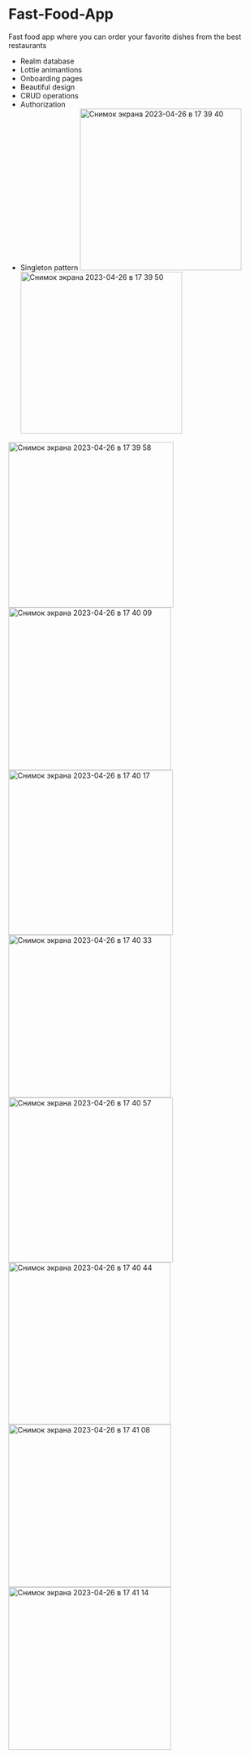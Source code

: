 # Fast-Food-App
Fast food app where you can order your favorite dishes from the best restaurants

- Realm database
- Lottie animantions
- Onboarding pages
- Beautiful design
- CRUD operations
- Authorization
- Singleton pattern
<img width="318" alt="Снимок экрана 2023-04-26 в 17 39 40" src="https://user-images.githubusercontent.com/121435424/234565036-623f554b-999a-413f-9079-e6d00cc15db1.png"><img width="318" alt="Снимок экрана 2023-04-26 в 17 39 50" src="https://user-images.githubusercontent.com/121435424/234565054-bd91b1db-7470-415a-9ce4-f3b17b0641bd.png">
<img width="325" alt="Снимок экрана 2023-04-26 в 17 39 58" src="https://user-images.githubusercontent.com/121435424/234565065-b3dcb23f-aa0a-4c98-b40e-221c14f2c8d3.png">
<img width="320" alt="Снимок экрана 2023-04-26 в 17 40 09" src="https://user-images.githubusercontent.com/121435424/234565117-80e50f2c-c317-49fd-932f-20842a6bcb94.png">
<img width="324" alt="Снимок экрана 2023-04-26 в 17 40 17" src="https://user-images.githubusercontent.com/121435424/234565137-5a6c4c61-7d38-4541-b278-5b0e2ce2e576.png">
<img width="320" alt="Снимок экрана 2023-04-26 в 17 40 33" src="https://user-images.githubusercontent.com/121435424/234565163-d9af1236-aaad-439d-9081-088bec4e85fb.png">
<img width="324" alt="Снимок экрана 2023-04-26 в 17 40 57" src="https://user-images.githubusercontent.com/121435424/234565185-e10ee6cc-04f1-4f16-85e0-1d7f2567e471.png">
<img width="319" alt="Снимок экрана 2023-04-26 в 17 40 44" src="https://user-images.githubusercontent.com/121435424/234565198-60a5cd58-2c8e-4303-a871-900bbdc9216e.png">
<img width="320" alt="Снимок экрана 2023-04-26 в 17 41 08" src="https://user-images.githubusercontent.com/121435424/234565219-bddb2415-9d68-42a0-9139-43ad3d603ad0.png">
<img width="320" alt="Снимок экрана 2023-04-26 в 17 41 14" src="https://user-images.githubusercontent.com/121435424/234565227-38ea84d8-53e1-4e53-9197-a13c2c148fe7.png">
